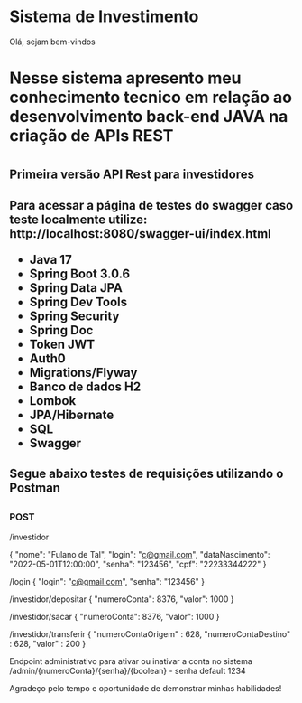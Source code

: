 <h1>Sistema de Investimento</h1>

Olá, sejam bem-vindos

<h1>Nesse sistema apresento meu conhecimento tecnico em relação ao desenvolvimento back-end JAVA na criação de APIs REST<h1>

<h2>Primeira versão API Rest para investidores <h2>

<h2>Para acessar a página de testes do swagger caso teste localmente utilize: <b>http://localhost:8080/swagger-ui/index.html</b>
  
<ul>
  <li>Java 17</li>
  <li>Spring Boot 3.0.6</li>
  <li>Spring Data JPA</li>
  <li>Spring Dev Tools</li>
  <li>Spring Security</li>
  <li>Spring Doc</li>
  <li>Token JWT</li>
  <li>Auth0</li>
  <li>Migrations/Flyway</li>
  <li>Banco de dados H2</li>
  <li>Lombok</li>
  <li>JPA/Hibernate</li>
  <li>SQL</li>
  <li>Swagger</li>
</ul>


<h2> Segue abaixo testes de requisições utilizando o Postman <h2>

<h3>POST</h3>
/investidor

{
   "nome": "Fulano de Tal",
   "login": "c@gmail.com",
   "dataNascimento": "2022-05-01T12:00:00",
   "senha": "123456",
   "cpf": "22233344222"
}

/login
{
    "login": "c@gmail.com",
    "senha": "123456"
}

/investidor/depositar
{
    "numeroConta": 8376,
    "valor": 1000
}

/investidor/sacar
{
    "numeroConta": 8376,
    "valor": 1000
}

/investidor/transferir
{
    "numeroContaOrigem" : 628,
    "numeroContaDestino" : 628,
    "valor" : 200
}

Endpoint administrativo para ativar ou inativar a conta no sistema
/admin/{numeroConta}/{senha}/{boolean} - senha default 1234


Agradeço pelo tempo e oportunidade de demonstrar minhas habilidades!
